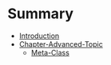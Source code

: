 # Summary

* [Introduction](README.md)
* [Chapter-Advanced-Topic](chapter1.md)
   * [Meta-Class](meta-class.md)

